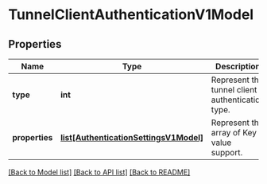 # TunnelClientAuthenticationV1Model

## Properties
Name | Type | Description | Notes
------------ | ------------- | ------------- | -------------
**type** | **int** | Represent the tunnel client authentication type. | [optional] 
**properties** | [**list[AuthenticationSettingsV1Model]**](AuthenticationSettingsV1Model.md) | Represent the array of Key value support. | [optional] 

[[Back to Model list]](../README.md#documentation-for-models) [[Back to API list]](../README.md#documentation-for-api-endpoints) [[Back to README]](../README.md)


